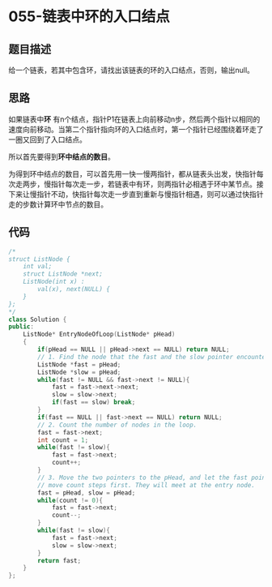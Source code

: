 # 055-链表中环的入口结点



## 题目描述

给一个链表，若其中包含环，请找出该链表的环的入口结点，否则，输出null。



## 思路


如果链表中**环** 有n个结点，指针P1在链表上向前移动n步，然后两个指针以相同的速度向前移动。当第二个指针指向环的入口结点时，第一个指针已经围绕着环走了一圈又回到了入口结点。

所以首先要得到**环中结点的数目**。

为得到环中结点的数目，可以首先用一快一慢两指针，都从链表头出发，快指针每次走两步，慢指针每次走一步，若链表中有环，则两指针必相遇于环中某节点。接下来让慢指针不动，快指针每次走一步直到重新与慢指针相遇，则可以通过快指针走的步数计算环中节点的数目。



## 代码

```c++
/*
struct ListNode {
    int val;
    struct ListNode *next;
    ListNode(int x) :
        val(x), next(NULL) {
    }
};
*/
class Solution {
public:
    ListNode* EntryNodeOfLoop(ListNode* pHead)
    {
        if(pHead == NULL || pHead->next == NULL) return NULL;
        // 1. Find the node that the fast and the slow pointer encountered.
        ListNode *fast = pHead;
        ListNode *slow = pHead;
        while(fast != NULL && fast->next != NULL){
            fast = fast->next->next;
            slow = slow->next;
            if(fast == slow) break;
        }
        if(fast == NULL || fast->next == NULL) return NULL;
        // 2. Count the number of nodes in the loop.
        fast = fast->next;
        int count = 1;
        while(fast != slow){
            fast = fast->next;
            count++;
        }
        // 3. Move the two pointers to the pHead, and let the fast pointer 
        // move count steps first. They will meet at the entry node.
        fast = pHead, slow = pHead;
        while(count != 0){
            fast = fast->next;
            count--;
        }
        while(fast != slow){
            fast = fast->next;
            slow = slow->next;
        }
        return fast;
    }
};
```